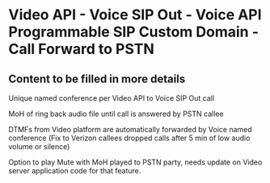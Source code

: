 # Video API - Voice SIP Out - Voice API Programmable SIP Custom Domain - Call Forward to PSTN

## Content to be filled in more details

Unique named conference per Video API to Voice SIP Out call

MoH of ring back audio file until call is answered by PSTN callee

DTMFs from Video platform are automatically forwarded by Voice named conference (Fix to Verizon callees dropped calls after 5 min of low audio volume or silence)

Option to play Mute with MoH played to PSTN party, needs update on Video server application code for that feature.
